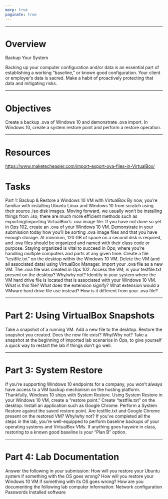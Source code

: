 ```yaml
---
marp: true
paginate: true
---
```




---

# Overview
Backup Your System

Backing up your computer configuration and/or data is an essential part of establishing a working “baseline,” or known good configuration.
Your client or employer’s data is sacred. Make a habit of proactively protecting that data and mitigating risks.

---
# Objectives
Create a backup .ova of Windows 10 and demonstrate .ova import.
In Windows 10, create a system restore point and perform a restore operation.


---
# Resources
https://www.maketecheasier.com/import-export-ova-files-in-VirtualBox/

# Tasks
Part 1: Backup & Restore a Windows 10 VM with VirtualBox
By now, you’re familiar with installing Ubuntu Linux and Windows 10 from scratch using their source .iso disk images. Moving forward, we usually won’t be installing things from .iso; there are much more efficient methods such as exporting/importing VirtualBox’s .ova image file.
If you have not done so yet in Ops 102, create an .ova of your Windows 10 VM.
Demonstrate in your submission today how you’ll be sorting .ova image files and that you have enough storage. At minimum, 120 GB of space on a second disk is required, and .ova files should be organized and named with their class code or purpose.
Staying organized is vital to succeed in Ops, where you’re handling multiple computers and parts at any given time.
Create a file “testfile.txt” on the desktop within the Windows 10 VM.
Delete the VM (and all associated data) using VirtualBox Manager.
Import your .ova file as a new VM. The .ova file was created in Ops 102.
Access the VM; is your testfile.txt present on the desktop? Why/why not?
Identify in your system where the VM hard drive file is located that is associated with your Windows 10 VM.
What is this file?
What does the extension signify?
What extension would a VMware hard drive file use instead?
How is it different from your .ova file?

---

# Part 2: Using VirtualBox Snapshots
Take a snapshot of a running VM.
Add a new file to the desktop.
Restore the snapshot you created. Does the new file exist? Why/Why not?
Take a snapshot at the beginning of imported lab scenarios in Ops, to give yourself a quick way to restart the lab if things don’t go well.

---

# Part 3: System Restore
If you’re supporting Windows 10 endpoints for a company, you won’t always have access to a VM backup mechanism on the hosting platform. Thankfully, Windows 10 ships with System Restore.
Using System Restore in your Windows 10 VM, create a “restore point.”
Create “testfile.txt” on the desktop.
Install an application such as Google Chrome.
Perform a System Restore against the saved restore point.
Are testfile.txt and Google Chrome present on the restored VM? Why/why not?
If you’ve completed all the steps in the lab, you’re well-equipped to perform baseline backups of your operating systems and VirtualBox VMs. If anything goes haywire in class, restoring to a known good baseline is your “Plan B” option.

---
# Part 4: Lab Documentation
Answer the following in your submission:
How will you restore your Ubuntu system if something with the OS goes wrong?
How will you restore your Windows 10 VM if something with its OS goes wrong?
How are you documenting the following lab computer information:
Network configuration
Passwords
Installed software

